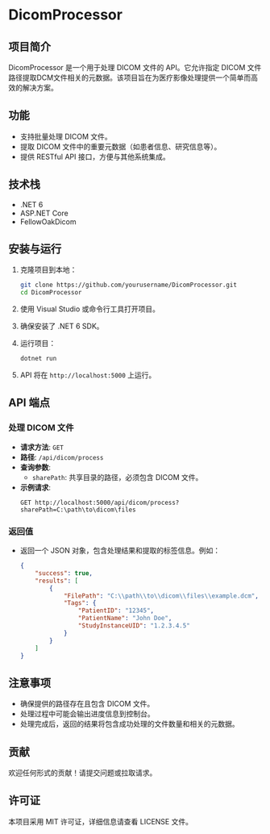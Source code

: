 # DicomProcessor

## 项目简介
DicomProcessor 是一个用于处理 DICOM 文件的 API。它允许指定 DICOM 文件路径提取DCM文件相关的元数据。该项目旨在为医疗影像处理提供一个简单而高效的解决方案。

## 功能
- 支持批量处理 DICOM 文件。
- 提取 DICOM 文件中的重要元数据（如患者信息、研究信息等）。
- 提供 RESTful API 接口，方便与其他系统集成。

## 技术栈
- .NET 6
- ASP.NET Core
- FellowOakDicom

## 安装与运行
1. 克隆项目到本地：
   ```bash
   git clone https://github.com/yourusername/DicomProcessor.git
   cd DicomProcessor
   ```

2. 使用 Visual Studio 或命令行工具打开项目。

3. 确保安装了 .NET 6 SDK。

4. 运行项目：
   ```bash
   dotnet run
   ```

5. API 将在 `http://localhost:5000` 上运行。

## API 端点

### 处理 DICOM 文件
- **请求方法**: `GET`
- **路径**: `/api/dicom/process`
- **查询参数**:
  - `sharePath`: 共享目录的路径，必须包含 DICOM 文件。
- **示例请求**:
  ```http
  GET http://localhost:5000/api/dicom/process?sharePath=C:\path\to\dicom\files
  ```

### 返回值
- 返回一个 JSON 对象，包含处理结果和提取的标签信息。例如：
  ```json
  {
      "success": true,
      "results": [
          {
              "FilePath": "C:\\path\\to\\dicom\\files\\example.dcm",
              "Tags": {
                  "PatientID": "12345",
                  "PatientName": "John Doe",
                  "StudyInstanceUID": "1.2.3.4.5"
              }
          }
      ]
  }
  ```

## 注意事项
- 确保提供的路径存在且包含 DICOM 文件。
- 处理过程中可能会输出进度信息到控制台。
- 处理完成后，返回的结果将包含成功处理的文件数量和相关的元数据。

## 贡献
欢迎任何形式的贡献！请提交问题或拉取请求。

## 许可证
本项目采用 MIT 许可证，详细信息请查看 LICENSE 文件。
